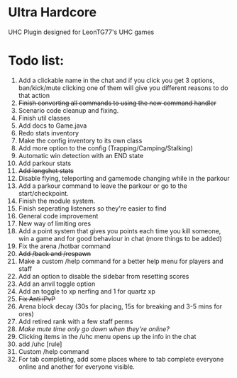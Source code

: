# Ultra Hardcore
UHC Plugin designed for LeonTG77's UHC games

# Todo list:
1. Add a clickable name in the chat and if you click you get 3 options, ban/kick/mute clicking one of them will give you different reasons to do that action
2. ~~Finish converting all commands to using the new command handler~~
3. Scenario code cleanup and fixing.
4. Finish util classes
5. Add docs to Game.java
6. Redo stats inventory
7. Make the config inventory to its own class
8. Add more option to the config (Trapping/Camping/Stalking)
9. Automatic win detection with an END state
10. Add parkour stats
11. ~~Add longshot stats~~
12. Disable flying, teleporting and gamemode changing while in the parkour
13. Add a parkour command to leave the parkour or go to the start/checkpoint.
14. Finish the module system.
15. Finish seperating listeners so they're easier to find
16. General code improvement
17. New way of limiting ores
18. Add a point system that gives you points each time you kill someone, win a game and for good behaviour in chat (more things to be added)
19. Fix the arena /hotbar command
20. ~~Add /back and /respawn <player>~~
21. Make a custom /help command for a better help menu for players and staff
22. Add an option to disable the sidebar from resetting scores
23. Add an anvil toggle option
24. Add an toggle to xp nerfing and 1 for quartz xp
25. ~~Fix Anti iPvP~~
26. Arena block decay (30s for placing, 15s for breaking and 3-5 mins for ores)
27. Add retired rank with a few staff perms
28. *Make mute time only go down when they're online?*
29. Clicking items in the /uhc menu opens up the info in the chat
30. add /uhc [rule]
31. Custom /help command
32. For tab completing, add some places where to tab complete everyone online and another for everyone visible.
